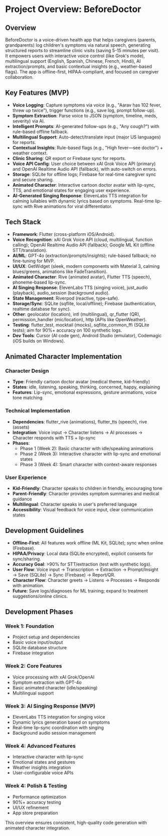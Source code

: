 # Project Overview: BeforeDoctor

## Overview
BeforeDoctor is a voice-driven health app that helps caregivers (parents, grandparents) log children's symptoms via natural speech, generating structured reports to streamline clinic visits (saving 5-15 minutes per visit). It empowers users with interactive voice control (like Grok's mode), multilingual support (English, Spanish, Chinese, French, Hindi), AI extraction/prompts, and basic contextual insights (e.g., weather-based flags). The app is offline-first, HIPAA-compliant, and focused on caregiver collaboration.

## Key Features (MVP)
- **Voice Logging**: Capture symptoms via voice (e.g., "Aarav has 102 fever, threw up twice"), trigger functions (e.g., save log, prompt follow-up).
- **Symptom Extraction**: Parse voice to JSON (symptom, timeline, meds, severity) via AI.
- **Intelligent Prompts**: AI-generated follow-ups (e.g., "Any cough?") with rule-based offline fallback.
- **Multilingual Support**: Auto-detect/translate input (major US languages) for reports.
- **Contextual Insights**: Rule-based flags (e.g., "High fever—see doctor") + weather context.
- **Clinic Sharing**: QR export or Firebase sync for reports.
- **Voice API Config**: User choice between xAI Grok Voice API (primary) and OpenAI Realtime Audio API (fallback), with auto-switch on errors.
- **Storage**: SQLite for offline logs; Firebase for real-time caregiver sync and secure sharing.
- **Animated Character**: Interactive cartoon doctor avatar with lip-sync, TTS, and emotional states for engaging user experience.
- **AI-Generated Singing Response**: ElevenLabs TTS integration for calming lullabies with dynamic lyrics based on symptoms. Real-time lip-sync with Rive animations for viral differentiator.

## Tech Stack
- **Framework**: Flutter (cross-platform iOS/Android).
- **Voice Recognition**: xAI Grok Voice API (cloud, multilingual, function calling); OpenAI Realtime Audio API (fallback); Google ML Kit (offline STT/translation).
- **AI/ML**: GPT-4o (extraction/prompts/insights); rule-based fallback; no fine-tuning for MVP.
- **UI/UX**: GetWidget (sleek, modern components with Material 3, calming blues/greens, animations like FadeTransition).
- **Animated Character**: Rive (animated avatar), Flutter TTS (speech), phoneme-based lip-sync.
- **AI Singing Response**: ElevenLabs TTS (singing voice), just_audio (playback), audio_session (background audio).
- **State Management**: Riverpod (reactive, type-safe).
- **Storage/Sync**: SQLite (sqflite, local/offline); Firebase (authentication, realtime database for sync).
- **Other**: geolocator (location), intl (multilingual), qr_flutter (QR), permission_handler (mic/location), http (APIs like OpenWeather).
- **Testing**: flutter_test, mocktail (mocks), sqflite_common_ffi (SQLite tests); aim for 90%+ accuracy on 100 synthetic logs.
- **Dev Tools**: Cursor (AI code gen), Android Studio (emulator), Codemagic (iOS builds on Windows).

## Animated Character Implementation

### Character Design
- **Type**: Friendly cartoon doctor avatar (medical theme, kid-friendly)
- **States**: idle, listening, speaking, thinking, concerned, happy, explaining
- **Features**: Lip-sync, emotional expressions, gesture animations, voice tone matching

### Technical Implementation
- **Dependencies**: flutter_rive (animations), flutter_tts (speech), rive (assets)
- **Integration**: Voice input → Character listens → AI processes → Character responds with TTS + lip-sync
- **Phases**: 
  - Phase 1 (Week 2): Basic character with idle/speaking animations
  - Phase 2 (Week 3): Interactive character with lip-sync and emotional states
  - Phase 3 (Week 4): Smart character with context-aware responses

### User Experience
- **Kid-Friendly**: Character speaks to children in friendly, encouraging tone
- **Parent-Friendly**: Character provides symptom summaries and medical guidance
- **Multilingual**: Character speaks in user's preferred language
- **Accessibility**: Visual feedback for voice input, clear communication states

## Development Guidelines
- **Offline-First**: All features work offline (ML Kit, SQLite); sync when online (Firebase).
- **HIPAA/Privacy**: Local data (SQLite encrypted), explicit consents for sync/sharing.
- **Accuracy Goal**: >90% for STT/extraction (test with synthetic logs).
- **User Flow**: Voice input → Transcription → Extraction → Prompt/Insight → Save (SQLite) → Sync (Firebase) → Report/QR.
- **Character Flow**: Character greets → Listens → Processes → Responds with animation.
- **Future**: Save logs/diagnoses for ML training; expand to treatment suggestions/online clinics.

## Development Phases

### Week 1: Foundation
- Project setup and dependencies
- Basic voice input/output
- SQLite database structure
- Firebase integration

### Week 2: Core Features
- Voice processing with xAI Grok/OpenAI
- Symptom extraction with GPT-4o
- Basic animated character (idle/speaking)
- Multilingual support

### Week 3: AI Singing Response (MVP)
- ElevenLabs TTS integration for singing voice
- Dynamic lyrics generation based on symptoms
- Real-time lip-sync coordination with singing
- Background audio session management

### Week 4: Advanced Features
- Interactive character with lip-sync
- Emotional states and gestures
- Weather insights integration
- User-configurable voice APIs

### Week 4: Polish & Testing
- Performance optimization
- 90%+ accuracy testing
- UI/UX refinement
- App store preparation

This overview ensures consistent, high-quality code generation with animated character integration. 